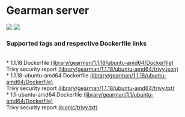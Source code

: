 # Gearman server
[![](https://images.microbadger.com/badges/image/antonchernik/gearman.svg)](https://microbadger.com/images/antonchernik/gearman)
[![](https://images.microbadger.com/badges/version/antonchernik/gearman.svg)](https://microbadger.com/images/antonchernik/gearman)
### Supported tags and respective Dockerfile links
<br/>* 1.1.18 Dockerfile [(library/gearman/1.1.18/ubuntu-amd64/Dockerfile)](https://github.com/antonchernik/docker/blob/gearman-1.1.18-ubuntu-amd64/library/gearman/1.1.18/ubuntu-amd64/Dockerfile)<br />Trivy security report [(library/gearman/1.1.18/ubuntu-amd64/trivy.json)](https://github.com/antonchernik/docker/blob/gearman-1.1.18-ubuntu-amd64/library/gearman/1.1.18/ubuntu-amd64/trivy.json)<br />* 1.1.18-ubuntu-amd64 Dockerfile [(library/gearman/1.1.18/ubuntu-amd64/Dockerfile)](https://github.com/antonchernik/docker/blob/gearman-v1.1.18/library/gearman/1.1.18/ubuntu-amd64/Dockerfile)<br />Trivy security report [(library/gearman/1.1.18/ubuntu-amd64/trivy.txt)](https://github.com/antonchernik/docker/blob/gearman-v1.1.18/library/gearman/1.1.18/ubuntu-amd64/trivy.txt)<br />* 1.1-ubuntu-amd64 Dockerfile [(library/gearman/1.1/ubuntu-amd64/Dockerfile)](https://github.com/antonchernik/docker/blob/gearman-v1.1/library/gearman/1.1/ubuntu-amd64/Dockerfile)<br />Trivy security report [(bionic/trivy.txt)](https://github.com/antonchernik/docker/blob/gearman-v1.1/library/gearman/1.1/ubuntu-amd64/trivy.txt)<br />
